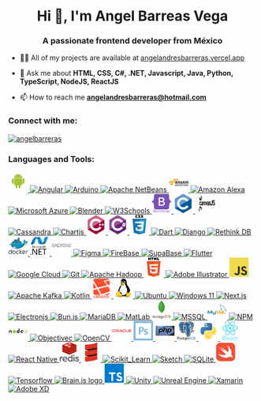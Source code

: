 <h1 align="center">Hi 👋, I'm Angel Barreas Vega</h1>
<h3 align="center">A passionate frontend developer from México</h3>

- 👨‍💻 All of my projects are available at [angelandresbarreras.vercel.app](angelandresbarreras.vercel.app)

- 💬 Ask me about **HTML, CSS, C#, .NET, Javascript, Java, Python, TypeScript, NodeJS, ReactJS**

- 📫 How to reach me **angelandresbarreras@hotmail.com**

<h3 align="left">Connect with me:</h3>
<p align="left">
<a href="https://linkedin.com/in/AngelBarreras" target="blank"><img align="center" src="https://raw.githubusercontent.com/rahuldkjain/github-profile-readme-generator/master/src/images/icons/Social/linked-in-alt.svg" alt="angelbarreras" height="30" width="40" /></a>
</p>

<h3 align="left">Languages and Tools:</h3>
<p align="left"> 
            <a href="https://developer.android.com/" target="_blank" rel="noreferrer"> 
              <img src="https://raw.githubusercontent.com/devicons/devicon/master/icons/android/android-original-wordmark.svg" title="Android" alt="Android" width="40" height="40"/> 
            </a> 
            <a href="https://angular.io/" target="_blank" rel="noreferrer"> 
              <img src="https://angular.io/assets/images/logos/angular/angular.svg" title="Angular" alt="Angular" width="40" height="40"/> 
            </a>
            <a href="https://www.arduino.cc/" target="_blank" rel="noreferrer"> 
              <img src="https://cdn.worldvectorlogo.com/logos/arduino-1.svg" title="Arduino" alt="Arduino" width="40" height="40"/> 
            </a> <a href="https://netbeans.apache.org/">
              <img src="https://upload.wikimedia.org/wikipedia/commons/9/98/Apache_NetBeans_Logo.svg" title="Apache NetBeans" alt="Apache NetBeans" hwidth="40" height="40"/>
            </a> 
            <a href="https://aws.amazon.com/" target="_blank" rel="noreferrer"> 
              <img src="https://raw.githubusercontent.com/devicons/devicon/master/icons/amazonwebservices/amazonwebservices-original-wordmark.svg" title="Amazon Web Services" alt="Amazon Web Services" width="40" height="40"/> 
            </a> 
            <a href="https://developer.amazon.com/">
              <img src="https://img.icons8.com/color/48/000000/amazon-alexa-logo.png" title="Amazon Alexa" alt="Amazon Alexa" width="40" height="40"/>
            </a> 
            <a href="https://azure.microsoft.com/en-in/" target="_blank" rel="noreferrer"> 
              <img src="https://www.vectorlogo.zone/logos/microsoft_azure/microsoft_azure-icon.svg" title="Microsoft Azure" alt="Microsoft Azure" width="40" height="40"/> 
            </a> 
            <a href="https://www.blender.org/" target="_blank" rel="noreferrer"> 
              <img src="https://download.blender.org/branding/community/blender_community_badge_white.svg" title="Blender" alt="Blender" width="40" height="40"/> 
            </a>
            <a href="https://commons.wikimedia.org/wiki/File:W3Schools_logo.svg#/media/File:W3Schools_logo.svg" width="40" height="40">
              <img src="https://upload.wikimedia.org/wikipedia/commons/thumb/a/a0/W3Schools_logo.svg/1200px-W3Schools_logo.svg.png" title="W3Schools" alt="W3Schools" width="40" height="40"/>
            </a> 
            <a href="https://getbootstrap.com/" target="_blank" rel="noreferrer"> 
              <img src="https://raw.githubusercontent.com/devicons/devicon/master/icons/bootstrap/bootstrap-plain-wordmark.svg" title="Bootstrap" alt="Bootstrap" width="40" height="40"/> 
            </a> 
            <a href="https://www.cprogramming.com/" target="_blank" rel="noreferrer"> 
            <img src="https://raw.githubusercontent.com/devicons/devicon/master/icons/c/c-original.svg" alt="c" width="40" height="40"/> 
            </a> 
            <a href="https://canvasjs.com/" target="_blank" rel="noreferrer"> 
              <img src="https://raw.githubusercontent.com/Hardik0307/Hardik0307/master/assets/canvasjs-charts.svg" title="Canvasjs" alt="Canvasjs" width="40" height="40"/> 
            </a> 
            <a href="https://cassandra.apache.org/" target="_blank" rel="noreferrer"> 
              <img src="https://www.vectorlogo.zone/logos/apache_cassandra/apache_cassandra-icon.svg" title="Cassandra" alt="Cassandra" width="40" height="40"/> 
            </a> 
            <a href="https://www.chartjs.org/" target="_blank" rel="noreferrer"> 
              <img src="https://www.chartjs.org/media/logo-title.svg" title="Chartjs" alt="Chartjs" width="40" height="40"/> 
            </a> 
            <a href="https://www.w3schools.com/cpp/" target="_blank" rel="noreferrer"> 
              <img src="https://raw.githubusercontent.com/devicons/devicon/master/icons/cplusplus/cplusplus-original.svg" title="C++" alt="c++" width="40" height="40"/> 
            </a> 
            <a href="https://www.w3schools.com/cs/" target="_blank" rel="noreferrer"> 
              <img src="https://raw.githubusercontent.com/devicons/devicon/master/icons/csharp/csharp-original.svg" title="C#" alt="C#" width="40" height="40"/> 
            </a> 
            <a href="https://www.w3schools.com/css/" target="_blank" rel="noreferrer"> 
              <img src="https://raw.githubusercontent.com/devicons/devicon/master/icons/css3/css3-original-wordmark.svg" title="CSS3" alt="CSS3" width="40" height="40"/> 
            </a> 
            <a href="https://dart.dev/" target="_blank" rel="noreferrer"> 
              <img src="https://www.vectorlogo.zone/logos/dartlang/dartlang-icon.svg" title="Dart" alt="Dart" width="40" height="40"/> 
            </a> 
            <a href="https://www.djangoproject.com/" target="_blank" rel="noreferrer"> 
              <img src="https://cdn.worldvectorlogo.com/logos/django.svg" title="Django" alt="Django" width="40" height="40"/>
            </a> 
            <a href="https://rethinkdb.com/" target="_blank" rel="noreferrer">
              <img itemProp="contentUrl" className="image" src="https://www.kindpng.com/picc/m/500-5009856_rethink-db-hd-png-download.png" title="Rethink DB" alt="Rethink DB" width="40" height="40"/>
            </a> 
            <a href="https://www.docker.com/" target="_blank" rel="noreferrer"> 
              <img src="https://raw.githubusercontent.com/devicons/devicon/master/icons/docker/docker-original-wordmark.svg" title="Docker" alt="Docker" width="40" height="40"/> 
            </a> 
            <a href="https://dotnet.microsoft.com/" target="_blank" rel="noreferrer"> 
              <img src="https://raw.githubusercontent.com/devicons/devicon/master/icons/dot-net/dot-net-original-wordmark.svg" title="DotNet" alt="DotNet" width="40" height="40"/> 
            </a> 
            <a href="https://expressjs.com/" target="_blank" rel="noreferrer"> 
              <img src="https://raw.githubusercontent.com/devicons/devicon/master/icons/express/express-original-wordmark.svg" title="Express" alt="Express" width="40" height="40"/> 
            </a> 
            <a href="https://www.figma.com/" target="_blank" rel="noreferrer"> 
              <img src="https://www.vectorlogo.zone/logos/figma/figma-icon.svg" title="Figma" alt="Figma" width="40" height="40"/> 
            </a> 
            <a href="https://firebase.google.com/" target="_blank" rel="noreferrer"> 
              <img src="https://www.vectorlogo.zone/logos/firebase/firebase-icon.svg" title="FireBase" alt="FireBase" width="40" height="40"/> 
            </a> 
            <a href="https://supabase.com/" target="_blank" rel="noreferrer"> 
              <img src="https://seeklogo.com/images/S/supabase-logo-DCC676FFE2-seeklogo.com.png" title="SupaBase" alt="SupaBase" className="detailLogoImage" width="40" height="40"/>
            </a> 
            <a href="https://flutter.dev/" target="_blank" rel="noreferrer"> 
              <img src="https://www.vectorlogo.zone/logos/flutterio/flutterio-icon.svg" title="Flutter" alt="Flutter" width="40" height="40"/> 
            </a> 
            <a href="https://cloud.google.com/" target="_blank" rel="noreferrer"> 
              <img src="https://www.vectorlogo.zone/logos/google_cloud/google_cloud-icon.svg" title="Google Cloud" alt="Google Cloud" width="40" height="40"/> 
            </a> 
            <a href="https://git-scm.com/" target="_blank" rel="noreferrer"> 
              <img src="https://www.vectorlogo.zone/logos/git-scm/git-scm-icon.svg" title="Git" alt="Git" width="40" height="40"/> 
            </a> 
            <a href="https://hadoop.apache.org/" target="_blank" rel="noreferrer"> 
              <img src="https://www.vectorlogo.zone/logos/apache_hadoop/apache_hadoop-icon.svg" title="Apache Hadoop" alt="Apache Hadoop" width="40" height="40"/> 
            </a> 
            <a href="https://www.w3.org/html/" target="_blank" rel="noreferrer"> 
              <img src="https://raw.githubusercontent.com/devicons/devicon/master/icons/html5/html5-original-wordmark.svg" title="HTML5" alt="HTML5" width="40" height="40"/> 
            </a> 
            <a href="https://www.adobe.com/in/products/illustrator.html/" target="_blank" rel="noreferrer"> 
              <img src="https://www.vectorlogo.zone/logos/adobe_illustrator/adobe_illustrator-icon.svg" title="Adobe Illustrator" alt="Adobe Illustrator" width="40" height="40"/> 
            </a> 
            <a href="https://developer.mozilla.org/en-US/docs/Web/JavaScript/" target="_blank" rel="noreferrer"> 
              <img src="https://raw.githubusercontent.com/devicons/devicon/master/icons/javascript/javascript-original.svg" title="JavaScript" alt="JavaScript" width="40" height="40"/> 
            </a> 
            <a href="https://kafka.apache.org/" target="_blank" rel="noreferrer">
            <img src="https://www.vectorlogo.zone/logos/apache_kafka/apache_kafka-vertical.svg" title="Apache Kafka" alt="Apache Kafka" width="40" height="40"/>
            </a> 
            <a href="https://kotlinlang.org/" target="_blank" rel="noreferrer"> 
              <img src="https://www.vectorlogo.zone/logos/kotlinlang/kotlinlang-icon.svg" title="Kotlin" alt="Kotlin" width="40" height="40"/> 
            </a> 
            <a href="https://laravel.com/" target="_blank" rel="noreferrer"> 
              <img src="https://raw.githubusercontent.com/devicons/devicon/master/icons/laravel/laravel-plain-wordmark.svg" title="Laravel" alt="Laravel" width="40" height="40"/> 
            </a> 
            <a href="https://www.linux.org/" target="_blank" rel="noreferrer"> 
              <img src="https://raw.githubusercontent.com/devicons/devicon/master/icons/linux/linux-original.svg" title="Linux" alt="Linux" width="40" height="40"/> 
            </a> 
            <a href="https://ubuntu.com/" target="_blank" rel="noreferrer">
              <img src="https://img.icons8.com/color/48/000000/ubuntu--v1.png" title="Ubuntu" alt="Ubuntu"/>
            </a>  
            <a href="https://dotnet.microsoft.com/" target="_blank" rel="noreferrer"> 
              <img src="https://logosarchive.com/wp-content/uploads/2021/07/Windows-11-icon.svg" alt="Windows 11" title="Windows 11" width="40" height="40"/>
            </a> 
            <a href="https://nextjs.org/" target="_blank" rel="noreferrer"> 
              <img src="https://seeklogo.com/images/N/next-js-logo-8FCFF51DD2-seeklogo.com.png" title="Next.js" alt="Next.js" className="detailLogoImage" width="40" height="40"/>
            </a> 
            <a href="https://www.electronjs.org/" target="_blank" rel="noreferrer">
              <img src="https://www.vectorlogo.zone/logos/electronjs/electronjs-icon.svg" title="Electronjs" alt="Electronjs" width="40" height="40"/>
            </a> 
            <a href="https://bun.sh/" target="_blank" rel="noreferrer">
              <img src="https://camo.githubusercontent.com/cc7b5924f05d4f0743ce6d7969405545cb997e58dec5f9d5f8718011c7d446ae/68747470733a2f2f62756e2e73682f6c6f676f4032782e706e67" title="Bun.js" alt="Bun.js" data-canonical-src="https://bun.sh/logo@2x.png" width="40px" height="40px"/>
            </a> 
            <a href="https://mariadb.org/" target="_blank" rel="noreferrer"> 
              <img src="https://www.vectorlogo.zone/logos/mariadb/mariadb-icon.svg" title="MariaDB" alt="MariaDB" width="40" height="40"/> 
            </a> 
            <a href="https://www.mathworks.com/" target="_blank" rel="noreferrer"> 
              <img src="https://upload.wikimedia.org/wikipedia/commons/2/21/Matlab_Logo.png" title="MatLab" alt="MatLab" width="40" height="40"/> 
            </a> 
            <a href="https://www.mongodb.com/" target="_blank" rel="noreferrer"> 
              <img src="https://raw.githubusercontent.com/devicons/devicon/master/icons/mongodb/mongodb-original-wordmark.svg" title="MongoDB" alt="MongoDB" width="40" height="40"/> 
            </a> 
            <a href="https://www.microsoft.com/en-us/sql-server" target="_blank" rel="noreferrer"> 
              <img src="https://www.svgrepo.com/show/303229/microsoft-sql-server-logo.svg" title="MSSQL" alt="MSSQL" width="40" height="40"/> 
            </a> 
            <a href="https://www.mysql.com/" target="_blank" rel="noreferrer"> 
              <img src="https://raw.githubusercontent.com/devicons/devicon/master/icons/mysql/mysql-original-wordmark.svg" title="MySQL" alt="MySQL" width="40" height="40"/> 
            </a> 
            <a href="https://www.npmjs.com/" target="_blank" rel="noreferrer">
              <img src="https://img.icons8.com/color/48/000000/npm.png" title="NPM" alt="NPM" width="40" height="40"/>
            </a> 
            <a href="https://nodejs.org/" target="_blank" rel="noreferrer"> 
              <img src="https://raw.githubusercontent.com/devicons/devicon/master/icons/nodejs/nodejs-original-wordmark.svg" title="Nodejs" alt="Nodejs" width="40" height="40"/> 
            </a> 
            <a href="https://developer.apple.com/library/archive/documentation/Cocoa/Conceptual/ProgrammingWithObjectiveC/Introduction/Introduction.html" target="_blank" rel="noreferrer"> 
              <img src="https://www.vectorlogo.zone/logos/apple_objectivec/apple_objectivec-icon.svg" title="Objectivec" alt="Objectivec" width="40" height="40"/> 
            </a> 
            <a href="https://opencv.org/" target="_blank" rel="noreferrer"> 
              <img src="https://www.vectorlogo.zone/logos/opencv/opencv-icon.svg" title="OpenCV" alt="OpenCV" width="40" height="40"/> 
            </a> 
            <a href="https://www.oracle.com/" target="_blank" rel="noreferrer"> 
              <img src="https://raw.githubusercontent.com/devicons/devicon/master/icons/oracle/oracle-original.svg" title="Oracle" alt="Oracle" width="40" height="40"/> 
            </a> 
            <a href="https://www.photoshop.com/en/" target="_blank" rel="noreferrer"> 
              <img src="https://raw.githubusercontent.com/devicons/devicon/master/icons/photoshop/photoshop-line.svg" title="Adobe Photoshop" alt="Adobe Photoshop" width="40" height="40"/> 
            </a> 
            <a href="https://www.php.net/" target="_blank" rel="noreferrer"> 
              <img src="https://raw.githubusercontent.com/devicons/devicon/master/icons/php/php-original.svg" title="PHP" alt="PHP" width="40" height="40"/> 
            </a> 
            <a href="https://www.postgresql.org/" target="_blank" rel="noreferrer"> 
              <img src="https://raw.githubusercontent.com/devicons/devicon/master/icons/postgresql/postgresql-original-wordmark.svg" title="PostgreSQL"  alt="PostgreSQL" width="40" height="40"/> 
            </a> 
            <a href="https://www.python.org/" target="_blank" rel="noreferrer"> 
              <img src="https://raw.githubusercontent.com/devicons/devicon/master/icons/python/python-original.svg" title="Python" alt="Python" width="40" height="40"/> 
            </a> 
            <a href="https://reactjs.org/" target="_blank" rel="noreferrer"> 
              <img src="https://raw.githubusercontent.com/devicons/devicon/master/icons/react/react-original-wordmark.svg" title="React" alt="React" width="40" height="40"/> 
            </a> 
            <a href="https://reactnative.dev/" target="_blank" rel="noreferrer"> 
              <img src="https://reactnative.dev/img/header_logo.svg" title="React Native" alt="React Native" width="40" height="40"/> 
            </a> 
            <a href="https://redis.io/" target="_blank" rel="noreferrer"> 
              <img src="https://raw.githubusercontent.com/devicons/devicon/master/icons/redis/redis-original-wordmark.svg" title="Redis" alt="Redis" width="40" height="40"/> 
            </a> 
            <a href="https://www.scala-lang.org/" target="_blank" rel="noreferrer"> 
              <img src="https://raw.githubusercontent.com/devicons/devicon/master/icons/scala/scala-original.svg" title="Scala" alt="Scala" width="40" height="40"/> 
            </a> 
            <a href="https://scikit-learn.org/" target="_blank" rel="noreferrer"> 
              <img src="https://upload.wikimedia.org/wikipedia/commons/0/05/Scikit_learn_logo_small.svg" title="Scikit_Learn" alt="Scikit_Learn" width="40" height="40"/> 
            </a> 
            <a href="https://www.sketch.com/" target="_blank" rel="noreferrer"> 
              <img src="https://www.vectorlogo.zone/logos/sketchapp/sketchapp-icon.svg" title="Sketch" alt="Sketch" width="40" height="40"/> 
            </a> 
            <a href="https://www.sqlite.org/" target="_blank" rel="noreferrer"> 
              <img src="https://www.vectorlogo.zone/logos/sqlite/sqlite-icon.svg" title="SQLite" alt="SQLite" width="40" height="40"/> 
            </a> 
            <a href="https://developer.apple.com/swift/" target="_blank" rel="noreferrer"> 
              <img src="https://raw.githubusercontent.com/devicons/devicon/master/icons/swift/swift-original.svg" title="Swift" alt="Swift" width="40" height="40"/> 
            </a> 
            <a href="https://www.tensorflow.org/" target="_blank" rel="noreferrer"> 
              <img src="https://www.vectorlogo.zone/logos/tensorflow/tensorflow-icon.svg" title="Tensorflow" alt="Tensorflow" width="40" height="40"/> 
            </a> 
            <a href="https://www.brain.js.org/" target="_blank" rel="noreferrer"> 
              <img data-v-45a749fd="" src="https://brain.js.org/img/logo.svg" title="Brain" alt="Brain.js logo" width="128" height="128" class="bordered"></img>
            </a> 
            <a href="https://www.typescriptlang.org/" target="_blank" rel="noreferrer"> 
              <img src="https://raw.githubusercontent.com/devicons/devicon/master/icons/typescript/typescript-original.svg" title="TypeScript" alt="TypeScript" width="40" height="40"/> 
            </a> 
            <a href="https://unity.com/" target="_blank" rel="noreferrer"> 
              <img src="https://www.vectorlogo.zone/logos/unity3d/unity3d-icon.svg" title="Unity" alt="Unity" width="40" height="40"/> 
            </a> 
            <a href="https://unrealengine.com/" target="_blank" rel="noreferrer"> 
              <img src="https://raw.githubusercontent.com/kenangundogan/fontisto/036b7eca71aab1bef8e6a0518f7329f13ed62f6b/icons/svg/brand/unreal-engine.svg" title="Unreal Engine" alt="Unreal Engine" width="40" height="40"/> 
            </a> 
            <a href="https://dotnet.microsoft.com/apps/xamarin/" target="_blank" rel="noreferrer"> 
              <img src="https://raw.githubusercontent.com/detain/svg-logos/780f25886640cef088af994181646db2f6b1a3f8/svg/xamarin.svg" title="Xamarin" alt="Xamarin" width="40" height="40"/> 
            </a> 
            <a href="https://www.adobe.com/products/xd.html" target="_blank" rel="noreferrer"> 
              <img src="https://cdn.worldvectorlogo.com/logos/adobe-xd.svg"  title="Adobe XD" alt="Adobe XD" width="40" height="40"/> 
            </a> 
          </p>
